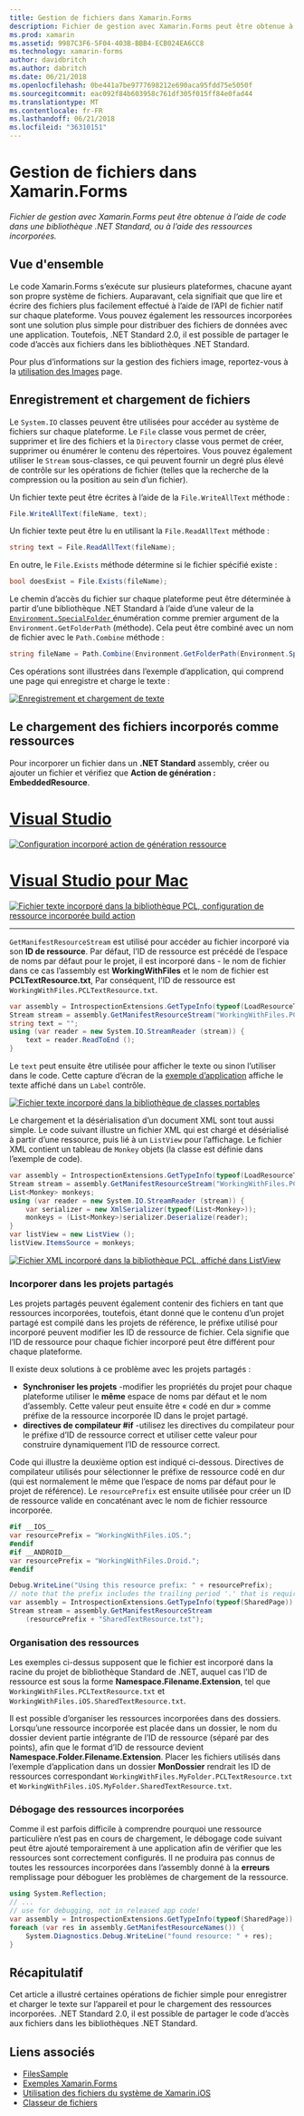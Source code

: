 ```yaml
---
title: Gestion de fichiers dans Xamarin.Forms
description: Fichier de gestion avec Xamarin.Forms peut être obtenue à l’aide de code dans une bibliothèque .NET Standard, ou à l’aide des ressources incorporées.
ms.prod: xamarin
ms.assetid: 9987C3F6-5F04-403B-BBB4-ECB024EA6CC8
ms.technology: xamarin-forms
author: davidbritch
ms.author: dabritch
ms.date: 06/21/2018
ms.openlocfilehash: 0be441a7be9777698212e690aca95fdd75e5050f
ms.sourcegitcommit: eac092f84b603958c761df305f015ff84e0fad44
ms.translationtype: MT
ms.contentlocale: fr-FR
ms.lasthandoff: 06/21/2018
ms.locfileid: "36310151"
---
```

# <a name="file-handling-in-xamarinforms"></a>Gestion de fichiers dans Xamarin.Forms

_Fichier de gestion avec Xamarin.Forms peut être obtenue à l’aide de code dans une bibliothèque .NET Standard, ou à l’aide des ressources incorporées._

## <a name="overview"></a>Vue d'ensemble

Le code Xamarin.Forms s’exécute sur plusieurs plateformes, chacune ayant son propre système de fichiers. Auparavant, cela signifiait que que lire et écrire des fichiers plus facilement effectué à l’aide de l’API de fichier natif sur chaque plateforme. Vous pouvez également les ressources incorporées sont une solution plus simple pour distribuer des fichiers de données avec une application. Toutefois, .NET Standard 2.0, il est possible de partager le code d’accès aux fichiers dans les bibliothèques .NET Standard.

Pour plus d’informations sur la gestion des fichiers image, reportez-vous à la [utilisation des Images](~/xamarin-forms/user-interface/images.md) page.

<a name="Loading_and_Saving_Files" />

## <a name="saving-and-loading-files"></a>Enregistrement et chargement de fichiers

Le `System.IO` classes peuvent être utilisées pour accéder au système de fichiers sur chaque plateforme. Le `File` classe vous permet de créer, supprimer et lire des fichiers et la `Directory` classe vous permet de créer, supprimer ou énumérer le contenu des répertoires. Vous pouvez également utiliser le `Stream` sous-classes, ce qui peuvent fournir un degré plus élevé de contrôle sur les opérations de fichier (telles que la recherche de la compression ou la position au sein d’un fichier).

Un fichier texte peut être écrites à l’aide de la `File.WriteAllText` méthode :

```csharp
File.WriteAllText(fileName, text);
```

Un fichier texte peut être lu en utilisant la `File.ReadAllText` méthode :

```csharp
string text = File.ReadAllText(fileName);
```

En outre, le `File.Exists` méthode détermine si le fichier spécifié existe :

```csharp
bool doesExist = File.Exists(fileName);
```

Le chemin d’accès du fichier sur chaque plateforme peut être déterminée à partir d’une bibliothèque .NET Standard à l’aide d’une valeur de la [ `Environment.SpecialFolder` ](xref:System.Environment.SpecialFolder) énumération comme premier argument de la `Environment.GetFolderPath` (méthode). Cela peut être combiné avec un nom de fichier avec le `Path.Combine` méthode :

```csharp
string fileName = Path.Combine(Environment.GetFolderPath(Environment.SpecialFolder.LocalApplicationData), "temp.txt");
```

Ces opérations sont illustrées dans l’exemple d’application, qui comprend une page qui enregistre et charge le texte :

[![Enregistrement et chargement de texte](files-images/saveandload-sml.png "l’enregistrement et chargement de fichiers dans l’application")](files-images/saveandload.png#lightbox "l’enregistrement et chargement de fichiers dans l’application")

<a name="Loading_Files_Embedded_as_Resources" />

## <a name="loading-files-embedded-as-resources"></a>Le chargement des fichiers incorporés comme ressources

Pour incorporer un fichier dans un **.NET Standard** assembly, créer ou ajouter un fichier et vérifiez que **Action de génération : EmbeddedResource**.

# <a name="visual-studiotabvswin"></a>[Visual Studio](#tab/vswin)

[![Configuration incorporé action de génération ressource](files-images/vs-embeddedresource-sml.png "paramètre EmbeddedResource Buiidaction")](files-images/vs-embeddedresource.png#lightbox "paramètre EmbeddedResource génération")

# <a name="visual-studio-for-mactabvsmac"></a>[Visual Studio pour Mac](#tab/vsmac)

[![Fichier texte incorporé dans la bibliothèque PCL, configuration de ressource incorporée build action](files-images/xs-embeddedresource-sml.png "paramètre EmbeddedResource Buiidaction")](files-images/xs-embeddedresource.png#lightbox "paramètre EmbeddedResource génération")

-----

`GetManifestResourceStream` est utilisé pour accéder au fichier incorporé via son **ID de ressource**. Par défaut, l’ID de ressource est précédé de l’espace de noms par défaut pour le projet, il est incorporé dans - le nom de fichier dans ce cas l’assembly est **WorkingWithFiles** et le nom de fichier est **PCLTextResource.txt**, Par conséquent, l’ID de ressource est `WorkingWithFiles.PCLTextResource.txt`.

```csharp
var assembly = IntrospectionExtensions.GetTypeInfo(typeof(LoadResourceText)).Assembly;
Stream stream = assembly.GetManifestResourceStream("WorkingWithFiles.PCLTextResource.txt");
string text = "";
using (var reader = new System.IO.StreamReader (stream)) {
    text = reader.ReadToEnd ();
}
```

Le `text` peut ensuite être utilisée pour afficher le texte ou sinon l’utiliser dans le code. Cette capture d’écran de la [exemple d’application](https://developer.xamarin.com/samples/xamarin-forms/WorkingWithFiles/) affiche le texte affiché dans un `Label` contrôle.

 [![Fichier texte incorporé dans la bibliothèque de classes portables](files-images/pcltext-sml.png "fichier texte incorporé dans la bibliothèque de classes portables affichés dans l’application")](files-images/pcltext.png#lightbox "fichier texte incorporé dans la bibliothèque de classes portables affichés dans l’application")

Le chargement et la désérialisation d’un document XML sont tout aussi simple. Le code suivant illustre un fichier XML qui est chargé et désérialisé à partir d’une ressource, puis lié à un `ListView` pour l’affichage. Le fichier XML contient un tableau de `Monkey` objets (la classe est définie dans l’exemple de code).

```csharp
var assembly = IntrospectionExtensions.GetTypeInfo(typeof(LoadResourceText)).Assembly;
Stream stream = assembly.GetManifestResourceStream("WorkingWithFiles.PCLXmlResource.xml");
List<Monkey> monkeys;
using (var reader = new System.IO.StreamReader (stream)) {
    var serializer = new XmlSerializer(typeof(List<Monkey>));
    monkeys = (List<Monkey>)serializer.Deserialize(reader);
}
var listView = new ListView ();
listView.ItemsSource = monkeys;
```

 [![Fichier XML incorporé dans la bibliothèque PCL, affiché dans ListView](files-images/pclxml-sml.png "fichier XML incorporé dans la bibliothèque de classes portables affichés dans ListView")](files-images/pclxml.png#lightbox "fichier XML incorporé dans la bibliothèque de classes portables affichés dans ListView")

<a name="Embedding_in_Shared_Projects" />

### <a name="embedding-in-shared-projects"></a>Incorporer dans les projets partagés

Les projets partagés peuvent également contenir des fichiers en tant que ressources incorporées, toutefois, étant donné que le contenu d’un projet partagé est compilé dans les projets de référence, le préfixe utilisé pour incorporé peuvent modifier les ID de ressource de fichier. Cela signifie que l’ID de ressource pour chaque fichier incorporé peut être différent pour chaque plateforme.

Il existe deux solutions à ce problème avec les projets partagés :

-  **Synchroniser les projets** -modifier les propriétés du projet pour chaque plateforme utiliser le **même** espace de noms par défaut et le nom d’assembly. Cette valeur peut ensuite être « codé en dur » comme préfixe de la ressource incorporée ID dans le projet partagé.
-  **directives de compilateur #if** -utilisez les directives du compilateur pour le préfixe d’ID de ressource correct et utiliser cette valeur pour construire dynamiquement l’ID de ressource correct.


Code qui illustre la deuxième option est indiqué ci-dessous. Directives de compilateur utilisés pour sélectionner le préfixe de ressource codé en dur (qui est normalement le même que l’espace de noms par défaut pour le projet de référence). Le `resourcePrefix` est ensuite utilisée pour créer un ID de ressource valide en concaténant avec le nom de fichier ressource incorporée.

```csharp
#if __IOS__
var resourcePrefix = "WorkingWithFiles.iOS.";
#endif
#if __ANDROID__
var resourcePrefix = "WorkingWithFiles.Droid.";
#endif

Debug.WriteLine("Using this resource prefix: " + resourcePrefix);
// note that the prefix includes the trailing period '.' that is required
var assembly = IntrospectionExtensions.GetTypeInfo(typeof(SharedPage)).Assembly;
Stream stream = assembly.GetManifestResourceStream
    (resourcePrefix + "SharedTextResource.txt");
```

<a name="Organizing_Resources" />

### <a name="organizing-resources"></a>Organisation des ressources

Les exemples ci-dessus supposent que le fichier est incorporé dans la racine du projet de bibliothèque Standard de .NET, auquel cas l’ID de ressource est sous la forme **Namespace.Filename.Extension**, tel que `WorkingWithFiles.PCLTextResource.txt` et `WorkingWithFiles.iOS.SharedTextResource.txt`.

Il est possible d’organiser les ressources incorporées dans des dossiers. Lorsqu’une ressource incorporée est placée dans un dossier, le nom du dossier devient partie intégrante de l’ID de ressource (séparé par des points), afin que le format d’ID de ressource devient **Namespace.Folder.Filename.Extension**. Placer les fichiers utilisés dans l’exemple d’application dans un dossier **MonDossier** rendrait les ID de ressources correspondant `WorkingWithFiles.MyFolder.PCLTextResource.txt` et `WorkingWithFiles.iOS.MyFolder.SharedTextResource.txt`.

<a name="Debugging_Embedded_Resources" />

### <a name="debugging-embedded-resources"></a>Débogage des ressources incorporées

Comme il est parfois difficile à comprendre pourquoi une ressource particulière n’est pas en cours de chargement, le débogage code suivant peut être ajouté temporairement à une application afin de vérifier que les ressources sont correctement configurés. Il ne produira pas connus de toutes les ressources incorporées dans l’assembly donné à la **erreurs** remplissage pour déboguer les problèmes de chargement de la ressource.

```csharp
using System.Reflection;
// ...
// use for debugging, not in released app code!
var assembly = IntrospectionExtensions.GetTypeInfo(typeof(SharedPage)).Assembly;
foreach (var res in assembly.GetManifestResourceNames()) {
    System.Diagnostics.Debug.WriteLine("found resource: " + res);
}
```

## <a name="summary"></a>Récapitulatif

Cet article a illustré certaines opérations de fichier simple pour enregistrer et charger le texte sur l’appareil et pour le chargement des ressources incorporées. .NET Standard 2.0, il est possible de partager le code d’accès aux fichiers dans les bibliothèques .NET Standard.

## <a name="related-links"></a>Liens associés

- [FilesSample](https://developer.xamarin.com/samples/xamarin-forms/WorkingWithFiles/)
- [Exemples Xamarin.Forms](https://github.com/xamarin/xamarin-forms-samples)
- [Utilisation des fichiers du système de Xamarin.iOS](~/ios/app-fundamentals/file-system.md)
- [Classeur de fichiers](https://developer.xamarin.com/workbooks/xamarin-forms/application-fundamentals/files/files.workbook)
